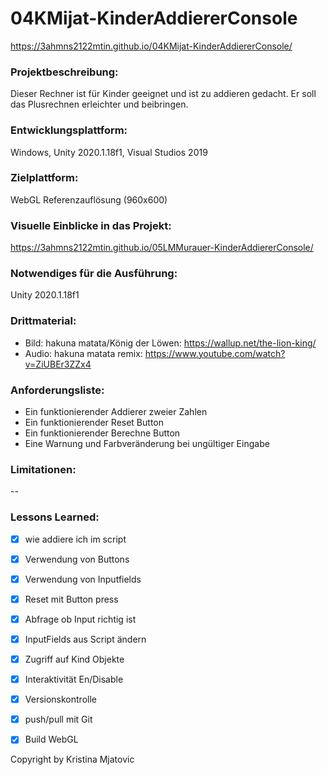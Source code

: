 # 04KMijat-KinderAddiererConsole
https://3ahmns2122mtin.github.io/04KMijat-KinderAddiererConsole/

### Projektbeschreibung: 
Dieser Rechner ist für Kinder geeignet und ist zu addieren gedacht. Er soll das Plusrechnen erleichter und beibringen. 

### Entwicklungsplattform: 
Windows, Unity 2020.1.18f1, Visual Studios 2019

### Zielplattform: 
WebGL Referenzauflösung (960x600) 

### Visuelle Einblicke in das Projekt: 

https://3ahmns2122mtin.github.io/05LMMurauer-KinderAddiererConsole/

### Notwendiges für die Ausführung: 
Unity 2020.1.18f1

### Drittmaterial: 
- Bild: hakuna matata/König der Löwen: https://wallup.net/the-lion-king/
- Audio: hakuna matata remix: https://www.youtube.com/watch?v=ZiUBEr3ZZx4

### Anforderungsliste:  
- Ein funktionierender Addierer zweier Zahlen
- Ein funktionierender Reset Button
- Ein funktionierender Berechne Button
- Eine Warnung und Farbveränderung bei ungültiger Eingabe

### Limitationen:
--

### Lessons Learned:
- [x] wie addiere ich im script
- [x] Verwendung von Buttons
- [x] Verwendung von Inputfields
- [x] Reset mit Button press
- [x] Abfrage ob Input richtig ist
- [x] InputFields aus Script ändern
- [x] Zugriff auf Kind Objekte
- [x] Interaktivität En/Disable
- [x] Versionskontrolle
- [x] push/pull mit Git
- [x] Build WebGL


Copyright by Kristina Mjatovic
